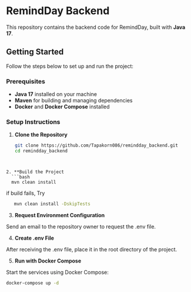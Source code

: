 # RemindDay Backend

This repository contains the backend code for RemindDay, built with **Java 17**.

## Getting Started

Follow the steps below to set up and run the project:

### Prerequisites

- **Java 17** installed on your machine
- **Maven** for building and managing dependencies
- **Docker** and **Docker Compose** installed

### Setup Instructions

1. **Clone the Repository**

   ```bash
   git clone https://github.com/Tapakorn086/remindday_backend.git
   cd remindday_backend
```


2. **Build the Project
  ```bash
  mvn clean install
```

if build fails, Try
```bash
   mvn clean install -DskipTests
```


3. **Request Environment Configuration**

Send an email to the repository owner to request the .env file.


4. **Create .env File**

After receiving the .env file, place it in the root directory of the project.


5. **Run with Docker Compose**

Start the services using Docker Compose:
```bash
docker-compose up -d
```
